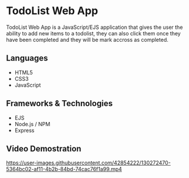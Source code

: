 # TodoList Web App

TodoList Web App is a JavaScript/EJS application that gives the user the ability to add new items to a todolist, they can also click them once they have been completed and they will be mark accross as completed. 

## Languages
* HTML5
* CSS3
* JavaScript 

## Frameworks & Technologies
* EJS
* Node.js / NPM
* Express

## Video Demostration 


https://user-images.githubusercontent.com/42854222/130272470-5364bc02-af11-4b2b-84bd-74cac76f1a99.mp4



